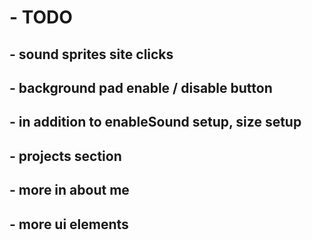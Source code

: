 # - TODO

## - sound sprites site clicks

## - background pad enable / disable button

## - in addition to enableSound setup, size setup

## - projects section

## - more in about me

## - more ui elements